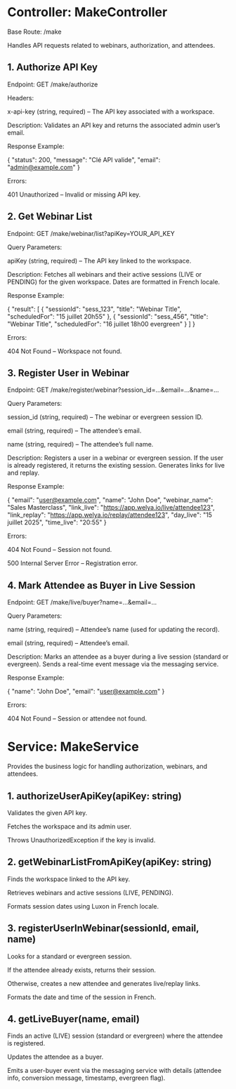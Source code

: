 # Controller: MakeController
Base Route: /make

Handles API requests related to webinars, authorization, and attendees.

## 1. Authorize API Key

Endpoint:
GET /make/authorize

Headers:

x-api-key (string, required) – The API key associated with a workspace.

Description:
Validates an API key and returns the associated admin user’s email.

Response Example:

{
  "status": 200,
  "message": "Clé API valide",
  "email": "admin@example.com"
}


Errors:

401 Unauthorized – Invalid or missing API key.

## 2. Get Webinar List

Endpoint:
GET /make/webinar/list?apiKey=YOUR_API_KEY

Query Parameters:

apiKey (string, required) – The API key linked to the workspace.

Description:
Fetches all webinars and their active sessions (LIVE or PENDING) for the given workspace. Dates are formatted in French locale.

Response Example:

{
  "result": [
    {
      "sessionId": "sess_123",
      "title": "Webinar Title",
      "scheduledFor": "15 juillet 20h55"
    },
    {
      "sessionId": "sess_456",
      "title": "Webinar Title",
      "scheduledFor": "16 juillet 18h00 evergreen"
    }
  ]
}


Errors:

404 Not Found – Workspace not found.

## 3. Register User in Webinar

Endpoint:
GET /make/register/webinar?session_id=...&email=...&name=...

Query Parameters:

session_id (string, required) – The webinar or evergreen session ID.

email (string, required) – The attendee’s email.

name (string, required) – The attendee’s full name.

Description:
Registers a user in a webinar or evergreen session. If the user is already registered, it returns the existing session. Generates links for live and replay.

Response Example:

{
  "email": "user@example.com",
  "name": "John Doe",
  "webinar_name": "Sales Masterclass",
  "link_live": "https://app.welya.io/live/attendee123",
  "link_replay": "https://app.welya.io/replay/attendee123",
  "day_live": "15 juillet 2025",
  "time_live": "20:55"
}


Errors:

404 Not Found – Session not found.

500 Internal Server Error – Registration error.

## 4. Mark Attendee as Buyer in Live Session

Endpoint:
GET /make/live/buyer?name=...&email=...

Query Parameters:

name (string, required) – Attendee’s name (used for updating the record).

email (string, required) – Attendee’s email.

Description:
Marks an attendee as a buyer during a live session (standard or evergreen). Sends a real-time event message via the messaging service.

Response Example:

{
  "name": "John Doe",
  "email": "user@example.com"
}


Errors:

404 Not Found – Session or attendee not found.

# Service: MakeService

Provides the business logic for handling authorization, webinars, and attendees.

## 1. authorizeUserApiKey(apiKey: string)

Validates the given API key.

Fetches the workspace and its admin user.

Throws UnauthorizedException if the key is invalid.

## 2. getWebinarListFromApiKey(apiKey: string)

Finds the workspace linked to the API key.

Retrieves webinars and active sessions (LIVE, PENDING).

Formats session dates using Luxon in French locale.

## 3. registerUserInWebinar(sessionId, email, name)

Looks for a standard or evergreen session.

If the attendee already exists, returns their session.

Otherwise, creates a new attendee and generates live/replay links.

Formats the date and time of the session in French.

## 4. getLiveBuyer(name, email)

Finds an active (LIVE) session (standard or evergreen) where the attendee is registered.

Updates the attendee as a buyer.

Emits a user-buyer event via the messaging service with details (attendee info, conversion message, timestamp, evergreen flag).
